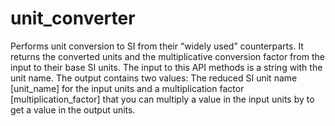 # unit_converter
Performs unit conversion to SI from their “widely used” counterparts.  It returns the converted units and the multiplicative conversion factor from the input to their base SI units. The input to this API methods is a string with the unit name. The output contains two values: The reduced SI unit name [unit_name] for the input units and a multiplication factor [multiplication_factor] that you can multiply a value in the input units by to get a value in the output units.

